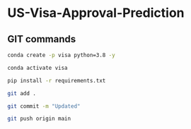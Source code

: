# US-Visa-Approval-Prediction

## GIT commands

``` bash
conda create -p visa python=3.8 -y

conda activate visa

pip install -r requirements.txt
```
``` bash
git add .

git commit -m "Updated"

git push origin main
```
